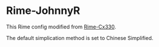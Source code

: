 # Rime-JohnnyR

This Rime config modified from [Rime-Cx330](https://github.com/bs10081/Rime-Cx330).

The default simplication method is set to Chinese Simplified.




